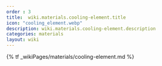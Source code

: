 ```yaml
---
order : 3
title:  wiki.materials.cooling-element.title
icon: "cooling_element.webp"
description: wiki.materials.cooling-element.description
categories: materials
layout: wiki
---
```


{% tf _wikiPages/materials/cooling-element.md %}